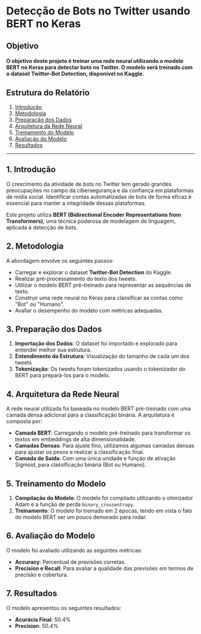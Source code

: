 # Detecção de Bots no Twitter usando BERT no Keras

## Objetivo

#### O objetivo deste projeto é treinar uma rede neural utilizando o modelo BERT no Keras para detectar bots no Twitter. O modelo será treinado com o dataset **Twitter-Bot Detection**, disponível no Kaggle.

## Estrutura do Relatório

1. [Introdução](#introdução)
2. [Metodologia](#metodologia)
3. [Preparação dos Dados](#preparação-dos-dados)
4. [Arquitetura da Rede Neural](#arquitetura-da-rede-neural)
5. [Treinamento do Modelo](#treinamento-do-modelo)
6. [Avaliação do Modelo](#avaliação-do-modelo)
7. [Resultados](#resultados)
---

## 1. Introdução

O crescimento da atividade de bots no Twitter tem gerado grandes preocupações no campo da cibersegurança e da confiança em plataformas de mídia social. Identificar contas automatizadas de bots de forma eficaz é essencial para manter a integridade dessas plataformas.

Este projeto utiliza **BERT (Bidirectional Encoder Representations from Transformers)**, uma técnica poderosa de modelagem de linguagem, aplicada à detecção de bots.

## 2. Metodologia

A abordagem envolve os seguintes passos:

- Carregar e explorar o dataset **Twitter-Bot Detection** do Kaggle.
- Realizar pré-processamento do texto dos tweets.
- Utilizar o modelo BERT pré-treinado para representar as sequências de texto.
- Construir uma rede neural no Keras para classificar as contas como "Bot" ou "Humano".
- Avaliar o desempenho do modelo com métricas adequadas.


## 3. Preparação dos Dados

1. **Importação dos Dados**: O dataset foi importado e explorado para entender melhor sua estrutura.
2. **Entendimento da Estrutura**: Visualização do tamanho de cada um dos tweets
3. **Tokenização**: Os tweets foram tokenizados usando o tokenizador do BERT para prepará-los para o modelo.


## 4. Arquitetura da Rede Neural

A rede neural utilizada foi baseada no modelo BERT pré-treinado com uma camada densa adicional para a classificação binária. A arquitetura é composta por:

- **Camada BERT**: Carregando o modelo pré-treinado para transformar os textos em embeddings de alta dimensionalidade.
- **Camadas Densas**: Para ajuste fino, utilizamos algumas camadas densas para ajustar os pesos e realizar a classificação final.
- **Camada de Saída**: Com uma única unidade e função de ativação Sigmoid, para classificação binária (Bot ou Humano).

## 5. Treinamento do Modelo

1. **Compilação do Modelo**: O modelo foi compilado utilizando o otimizador Adam e a função de perda `binary_crossentropy`.
2. **Treinamento**: O modelo foi treinado em 2 épocas, tendo em vista o fato do modelo BERT ser um pouco demorado para rodar.

## 6. Avaliação do Modelo

O modelo foi avaliado utilizando as seguintes métricas:

- **Accuracy**: Percentual de previsões corretas.
- **Precision e Recall**: Para avaliar a qualidade das previsões em termos de precisão e cobertura.

## 7. Resultados

O modelo apresentou os seguintes resultados:

- **Acurácia Final**: 50.4%
- **Precision**: 50.4%
